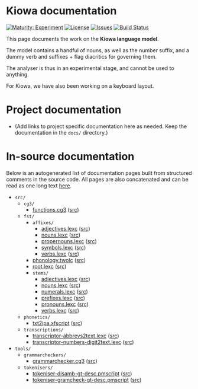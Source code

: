 # Kiowa documentation

[![Maturity: Experiment](https://img.shields.io/badge/Maturity-Experiment-black.svg)](https://giellalt.github.io/MaturityClassification.html)
[![License](https://img.shields.io/github/license/giellalt/lang-kio)](https://github.com/giellalt/lang-kio/blob/main/LICENSE)
[![Issues](https://img.shields.io/github/issues/giellalt/lang-kio)](https://github.com/giellalt/lang-kio/issues)
[![Build Status](https://divvun-tc.thetc.se/api/github/v1/repository/giellalt/lang-kio/main/badge.svg)](https://github.com/giellalt/lang-kio/actions)

This page documents the work on the **Kiowa language model**. 

The model contains a handful of nouns, as well as the number suffix,
and a dummy verb and suffixes + flag diacritics for governing them.

The analyser is thus in an experimental stage, and cannot be used to anything.

For Kiowa, we have also been working on a keyboard layout.

# Project documentation

* (Add links to project specific documentation here as needed. Keep the documentation in the `docs/` directory.)

# In-source documentation

Below is an autogenerated list of documentation pages built from structured comments in the source code. All pages are also concatenated and can be read as one long text [here](kio.md).

* `src/`
    * `cg3/`
        * [functions.cg3](src-cg3-functions.cg3.html) ([src](https://github.com/giellalt/lang-kio/blob/main/src/cg3/functions.cg3))
    * `fst/`
        * `affixes/`
            * [adjectives.lexc](src-fst-affixes-adjectives.lexc.html) ([src](https://github.com/giellalt/lang-kio/blob/main/src/fst/affixes/adjectives.lexc))
            * [nouns.lexc](src-fst-affixes-nouns.lexc.html) ([src](https://github.com/giellalt/lang-kio/blob/main/src/fst/affixes/nouns.lexc))
            * [propernouns.lexc](src-fst-affixes-propernouns.lexc.html) ([src](https://github.com/giellalt/lang-kio/blob/main/src/fst/affixes/propernouns.lexc))
            * [symbols.lexc](src-fst-affixes-symbols.lexc.html) ([src](https://github.com/giellalt/lang-kio/blob/main/src/fst/affixes/symbols.lexc))
            * [verbs.lexc](src-fst-affixes-verbs.lexc.html) ([src](https://github.com/giellalt/lang-kio/blob/main/src/fst/affixes/verbs.lexc))
        * [phonology.twolc](src-fst-phonology.twolc.html) ([src](https://github.com/giellalt/lang-kio/blob/main/src/fst/phonology.twolc))
        * [root.lexc](src-fst-root.lexc.html) ([src](https://github.com/giellalt/lang-kio/blob/main/src/fst/root.lexc))
        * `stems/`
            * [adjectives.lexc](src-fst-stems-adjectives.lexc.html) ([src](https://github.com/giellalt/lang-kio/blob/main/src/fst/stems/adjectives.lexc))
            * [nouns.lexc](src-fst-stems-nouns.lexc.html) ([src](https://github.com/giellalt/lang-kio/blob/main/src/fst/stems/nouns.lexc))
            * [numerals.lexc](src-fst-stems-numerals.lexc.html) ([src](https://github.com/giellalt/lang-kio/blob/main/src/fst/stems/numerals.lexc))
            * [prefixes.lexc](src-fst-stems-prefixes.lexc.html) ([src](https://github.com/giellalt/lang-kio/blob/main/src/fst/stems/prefixes.lexc))
            * [pronouns.lexc](src-fst-stems-pronouns.lexc.html) ([src](https://github.com/giellalt/lang-kio/blob/main/src/fst/stems/pronouns.lexc))
            * [verbs.lexc](src-fst-stems-verbs.lexc.html) ([src](https://github.com/giellalt/lang-kio/blob/main/src/fst/stems/verbs.lexc))
    * `phonetics/`
        * [txt2ipa.xfscript](src-phonetics-txt2ipa.xfscript.html) ([src](https://github.com/giellalt/lang-kio/blob/main/src/phonetics/txt2ipa.xfscript))
    * `transcriptions/`
        * [transcriptor-abbrevs2text.lexc](src-transcriptions-transcriptor-abbrevs2text.lexc.html) ([src](https://github.com/giellalt/lang-kio/blob/main/src/transcriptions/transcriptor-abbrevs2text.lexc))
        * [transcriptor-numbers-digit2text.lexc](src-transcriptions-transcriptor-numbers-digit2text.lexc.html) ([src](https://github.com/giellalt/lang-kio/blob/main/src/transcriptions/transcriptor-numbers-digit2text.lexc))
* `tools/`
    * `grammarcheckers/`
        * [grammarchecker.cg3](tools-grammarcheckers-grammarchecker.cg3.html) ([src](https://github.com/giellalt/lang-kio/blob/main/tools/grammarcheckers/grammarchecker.cg3))
    * `tokenisers/`
        * [tokeniser-disamb-gt-desc.pmscript](tools-tokenisers-tokeniser-disamb-gt-desc.pmscript.html) ([src](https://github.com/giellalt/lang-kio/blob/main/tools/tokenisers/tokeniser-disamb-gt-desc.pmscript))
        * [tokeniser-gramcheck-gt-desc.pmscript](tools-tokenisers-tokeniser-gramcheck-gt-desc.pmscript.html) ([src](https://github.com/giellalt/lang-kio/blob/main/tools/tokenisers/tokeniser-gramcheck-gt-desc.pmscript))
